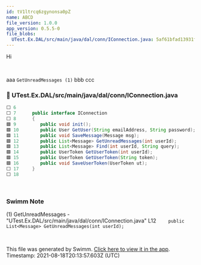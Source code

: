 ```yaml
---
id: tV1ltrcq6zgynonsa0pZ
name: ABCD
file_version: 1.0.0
app_version: 0.5.5-0
file_blobs:
  UTest.Ex.DAL/src/main/java/dal/conn/IConnection.java: 5af61bfad13931ff870ad7e7ecf3789b057b7e88
---
```


Hi

<br/>

aaa `GetUnreadMessages (1)` bbb ccc
<!-- NOTE-swimm-snippet: the lines below links your snippet to Swimm -->
### 📄 UTest.Ex.DAL/src/main/java/dal/conn/IConnection.java
```java
⬜ 6      
⬜ 7      public interface IConnection 
⬜ 8      {
🟩 9      	public void init();
🟩 10     	public User GetUser(String emailAddress, String password);
🟩 11     	public void SaveMessage(Message msg);
🟩 12     	public List<Message> GetUnreadMessages(int userId);
🟩 13     	public List<Message> Find(int userId, String query);
🟩 14     	public UserToken GetUserToken(int userId);
🟩 15     	public UserToken GetUserToken(String token);
🟩 16     	public void SaveUserToken(UserToken ut);
⬜ 17     }
⬜ 18     
```

<br/>

<!-- THIS IS AN AUTOGENERATED SECTION. DO NOT EDIT THIS SECTION DIRECTLY -->
### Swimm Note

(1) GetUnreadMessages - "UTest.Ex.DAL/src/main/java/dal/conn/IConnection.java" L12 `	public List<Message> GetUnreadMessages(int userId);`

<br/>

This file was generated by Swimm. [Click here to view it in the app](http://localhost:5000/#/repos/ls4DA2fLasmQuEbT4ipw/docs/tV1ltrcq6zgynonsa0pZ). Timestamp: 2021-08-18T20:13:57.603Z (UTC)